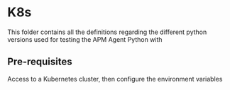 # K8s

This folder contains all the definitions regarding the different python versions used for
testing the APM Agent Python with

## Pre-requisites

Access to a Kubernetes cluster, then configure the environment variables

```bash

```


##

